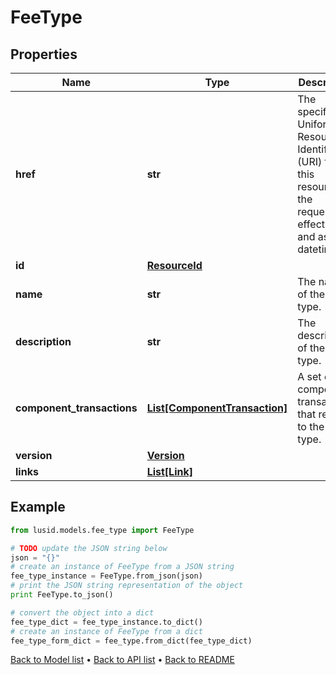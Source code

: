 # FeeType


## Properties
Name | Type | Description | Notes
------------ | ------------- | ------------- | -------------
**href** | **str** | The specific Uniform Resource Identifier (URI) for this resource at the requested effective and asAt datetime. | [optional] 
**id** | [**ResourceId**](ResourceId.md) |  | 
**name** | **str** | The name of the fee type. | 
**description** | **str** | The description of the fee type. | 
**component_transactions** | [**List[ComponentTransaction]**](ComponentTransaction.md) | A set of component transactions that relate to the fee type. | 
**version** | [**Version**](Version.md) |  | [optional] 
**links** | [**List[Link]**](Link.md) |  | [optional] 

## Example

```python
from lusid.models.fee_type import FeeType

# TODO update the JSON string below
json = "{}"
# create an instance of FeeType from a JSON string
fee_type_instance = FeeType.from_json(json)
# print the JSON string representation of the object
print FeeType.to_json()

# convert the object into a dict
fee_type_dict = fee_type_instance.to_dict()
# create an instance of FeeType from a dict
fee_type_form_dict = fee_type.from_dict(fee_type_dict)
```
[Back to Model list](../README.md#documentation-for-models) &#8226; [Back to API list](../README.md#documentation-for-api-endpoints) &#8226; [Back to README](../README.md)


